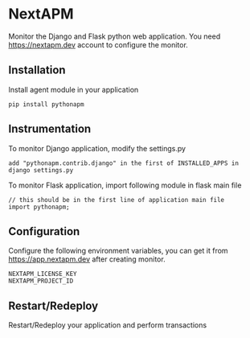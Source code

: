 # NextAPM

Monitor the Django and Flask python web application. You need https://nextapm.dev account to configure the monitor.

## Installation
Install agent module in your application
```
pip install pythonapm
```

## Instrumentation
To monitor Django application, modify the settings.py 
```
add "pythonapm.contrib.django" in the first of INSTALLED_APPS in django settings.py
```

To monitor Flask application, import following module in flask main file
```
// this should be in the first line of application main file
import pythonapm;
```

## Configuration
Configure the following environment variables, you can get it from https://app.nextapm.dev after creating monitor.

```
NEXTAPM_LICENSE_KEY
NEXTAPM_PROJECT_ID
```

## Restart/Redeploy
Restart/Redeploy your application and perform transactions